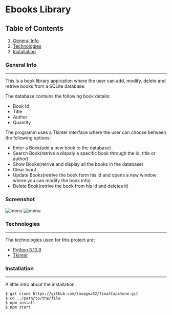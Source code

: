 # Ebooks Library
## Table of Contents
1. [General Info](#general-info)
2. [Technologies](#technologies)
3. [Installation](#installation)
### General Info
***
This is a book library appication where the user can add, modify, delete and retrive books from a SQLite database.

The database contains the following book details:
* Book Id
* Title
* Author
* Quantity

The programm uses a Tkinter interface where the user can choose between the following options:
* Enter a Book(add a new book to the database)
* Search Book(retrive a dispaly a specific book through the id, title or author)
* Show Books(retrive and display all the books in the database)
* Clear Input
* Update Books(retrive the book form his id and opens a new window where you can modify the book info) 
* Delete Book(retrive the book from his id and deletes it)
### Screenshot
![menu](https://github.com/lasagna92/Projects/blob/main/2023-01-29.png)
![menu](https://github.com/lasagna92/Projects/blob/main/2023-01-29%20(2).png)

### Technologies
***
The technologies used for this project are:
* [Python 3.10.9](https://www.python.org/downloads/release/python-3109/)
* [Tkinter](https://docs.python.org/3/library/tkinter.html)


### Installation
***
A little intro about the installation. 
```
$ git clone https://github.com/lasagna92/finalCapstone.git
$ cd ../path/to/the/file
$ npm install
$ npm start
```

